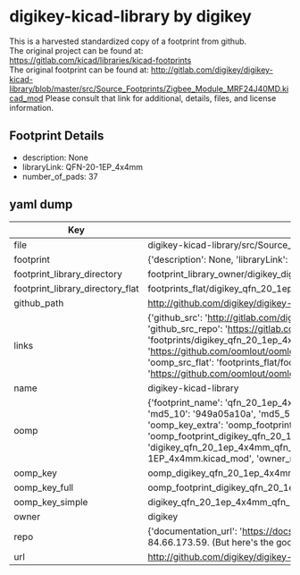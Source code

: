 # digikey-kicad-library by digikey  
This is a harvested standardized copy of a footprint from github.  
The original project can be found at:  
https://gitlab.com/kicad/libraries/kicad-footprints  
The original footprint can be found at:
http://gitlab.com/digikey/digikey-kicad-library/blob/master/src/Source_Footprints/Zigbee_Module_MRF24J40MD.kicad_mod
Please consult that link for additional, details, files, and license information.  
## Footprint Details
* description: None  
* libraryLink: QFN-20-1EP_4x4mm  
* number_of_pads: 37  
## yaml dump  
| Key | Value |  
| --- | --- |  
| file | digikey-kicad-library/src/Source_Footprints/QFN-20-1EP_4x4mm.kicad_mod |  
| footprint | {'description': None, 'libraryLink': 'QFN-20-1EP_4x4mm', 'number_of_pads': 37} |  
| footprint_library_directory | footprint_library_owner/digikey_digikey-kicad-library |  
| footprint_library_directory_flat | footprints_flat/digikey_qfn_20_1ep_4x4mm_qfn_20_1ep_4x4mm/working |  
| github_path | http://github.com/digikey/digikey-kicad-library/blob/master/src/Source_Footprints/QFN-20-1EP_4x4mm.kicad_mod |  
| links | {'github_src': 'http://gitlab.com/digikey/digikey-kicad-library/blob/master/src/Source_Footprints/Zigbee_Module_MRF24J40MD.kicad_mod', 'github_src_repo': 'https://gitlab.com/kicad/libraries/kicad-footprints', 'oomp_bot': 'footprints/digikey_qfn_20_1ep_4x4mm_qfn_20_1ep_4x4mm/working', 'oomp_bot_github': 'https://github.com/oomlout/oomlout_oomp_footprint_bot/tree/main/footprints/digikey_qfn_20_1ep_4x4mm_qfn_20_1ep_4x4mm/working', 'oomp_src_flat': 'footprints_flat/footprints_flat/digikey_qfn_20_1ep_4x4mm_qfn_20_1ep_4x4mm/working', 'oomp_src_flat_github': 'https://github.com/oomlout/oomlout_oomp_footprint_src/tree/main/footprints_flat/digikey_qfn_20_1ep_4x4mm_qfn_20_1ep_4x4mm/working'} |  
| name | digikey-kicad-library |  
| oomp | {'footprint_name': 'qfn_20_1ep_4x4mm', 'library_name': 'qfn_20_1ep_4x4mm_kicad_mod', 'md5': '949a05a10aa6213b755f24520dbdece8', 'md5_10': '949a05a10a', 'md5_5': '949a0', 'md5_6': '949a05', 'oomp_key': 'oomp_digikey_qfn_20_1ep_4x4mm_qfn_20_1ep_4x4mm', 'oomp_key_extra': 'oomp_footprint_digikey_qfn_20_1ep_4x4mm_qfn_20_1ep_4x4mm', 'oomp_key_full': 'oomp_footprint_digikey_qfn_20_1ep_4x4mm_qfn_20_1ep_4x4mm_949a05', 'oomp_key_simple': 'digikey_qfn_20_1ep_4x4mm_qfn_20_1ep_4x4mm', 'original_filename': 'digikey-kicad-library/src/Source_Footprints/QFN-20-1EP_4x4mm.kicad_mod', 'owner_name': 'digikey'} |  
| oomp_key | oomp_digikey_qfn_20_1ep_4x4mm_qfn_20_1ep_4x4mm |  
| oomp_key_full | oomp_footprint_digikey_qfn_20_1ep_4x4mm_qfn_20_1ep_4x4mm |  
| oomp_key_simple | digikey_qfn_20_1ep_4x4mm_qfn_20_1ep_4x4mm |  
| owner | digikey |  
| repo | {'documentation_url': 'https://docs.github.com/rest/overview/resources-in-the-rest-api#rate-limiting', 'message': "API rate limit exceeded for 84.66.173.59. (But here's the good news: Authenticated requests get a higher rate limit. Check out the documentation for more details.)"} |  
| url | http://github.com/digikey/digikey-kicad-library |  

